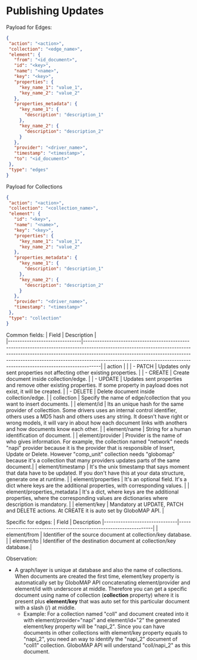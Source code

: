 # Publishing Updates

Payload for Edges:
```json
{
 "action": "<action>",
 "collection": "<edge_name>",
 "element": {
   "from": "<id_document>",
   "id": "<key>",
   "name": "<name>",
   "key": "<key>",
   "properties": {
     "key_name_1": "value_1",
     "key_name_2": "value_2"
   },
   "properties_metadata": {
     "key_name_1": {
       "description": "description_1"
     },
     "key_name_2": {
       "description": "description_2"
     }
   },
   "provider": "<driver_name>",
   "timestamp": "<timestamp>",
   "to": "<id_document>"
 },
 "type": "edges"
}
```

Payload for Collections
```json
{
 "action": "<action>",
 "collection": "<collection_name>",
 "element": {
   "id": "<key>",
   "name": "<name>",
   "key": "<key>",
   "properties": {
     "key_name_1": "value_1",
     "key_name_2": "value_2"
   },
   "properties_metadata": {
     "key_name_1": {
       "description": "description_1"
     },
     "key_name_2": {
       "description": "description_2"
     }
   },
   "provider": "<driver_name>",
   "timestamp": "<timestamp>"
 },
 "type": "collection"
}
```

Common fields:
| Field                         | Description                                                                                                                                                                                                                                                                                                                   |     
|-------------------------------|-------------------------------------------------------------------------------------------------------------------------------------------------------------------------------------------------------------------------------------------------------------------------------------------------------------------------------|
| action                        |                                                                                                                                                                                                                                                                                                                               |
| - PATCH                       | Updates only sent properties not affecting other existing properties.                                                                                                                                                                                                                                                         |
| - CREATE                      | Create document inside collection/edge.                                                                                                                                                                                                                                                                                       |
| - UPDATE                      | Updates sent properties and remove other existing properties. If some property in payload does not exist, it will be created.                                                                                                                                                                                                 |
| - DELETE                      | Delete document inside collection/edge.                                                                                                                                                                                                                                                                                       |
| collection                    | Specify the name of edge/collection that you want to insert documents.                                                                                                                                                                                                                                                        |
| element/id                    | Its an unique hash for the same provider of collecttion. Some drivers uses an internal control identifier, others uses a MD5 hash and others uses any string. It doesn't have right or wrong models, it will vary in about how each document links with anothers and how documents know each other.                           |
| element/name                  | String for a human identification of document.                                                                                                                                                                                                                                                                                |
| element/provider              | Provider is the name of who gives information. For example, the collection named "network" needs "napi" provider because it is the provider that is responsible of Insert, Update or Delete. However "comp_unit" collection needs "globomap" because it's a collection that many providers updates parts of the same document.|
| element/timestamp             | It's the unix timestamp that says moment that data have to be updated. If you don't have this at your data structure, generate one at runtime.                                                                                                                                                                                |
| element/properties            | It's an optional field. It's a dict where keys are the additional properties, with corresponding values.                                                                                                                                                                                                                      |
| element/properties_metadata   | It's a dict, where keys are the additional properties, where the corresponding values are dictionaries where description is mandatory.                                                                                                                                                                                        |
| element/key                   | Mandatory at UPDATE, PATCH and DELETE actions. At CREATE it is auto set by GloboMAP API.                                                                                                                                                                                                                                      |

Specific for edges:
| Field                         | Description
|-------------------------------|-------------------------------------------------------------------|
| element/from                  | Identifier of the source document at collection/key database.     |
| element/to                    | Identifier of the destination document at collection/key database.|                                               

Observation: 
* A graph/layer is unique at database and also the name of collections. When documents are created the first time, element/key property is automatically set by GloboMAP API concatenating element/provider and element/id with underscore at middle. Therefore you can get a specific document using name of collection (<b>collection</b> property) where it is present plus <b>element/key</b> that was auto set for this particular document with a slash (/) at middle.
    * Example: For a collection named "coll" and document created into it with element/provider="napi" and element/id="2" the generated element/key property will be "napi_2". Since you can have documents in other collections with element/key property equals to "napi_2", you need an way to identify the "napi_2" document of "coll1" collection. GloboMAP API will understand "coll/napi_2" as this document.



